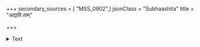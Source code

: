+++
secondary_sources = [ "MSS_0902",]
jsonClass = "Subhaashita"
title = "अद्यापि ताम्"

+++

<details><summary>Text</summary>

अद्यापि तां धवलवेश्मनि रत्नदीप- मालामयूखपटलैर्दलितान्धकारे।  
प्राप्तोद्यमे रहसि संमुखदर्शनार्थं लज्जाभयार्तनयनामनुचिन्तयामि॥
</details>
